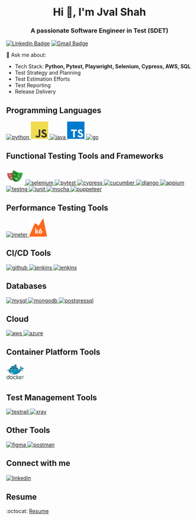 <h1 align="center">Hi 👋, I'm Jval Shah</h1>
<h3 align="center">A passionate Software Engineer in Test (SDET)</h3>

[![Linkedin Badge](https://img.shields.io/badge/-linkedin-blue?style=flat-square&logo=Linkedin&logoColor=white&link=https://www.linkedin.com/in/jvalshah/)](https://www.linkedin.com/in/jvalshah) [![Gmail Badge](https://img.shields.io/badge/-jval.n.shah@gmail.com-c14438?style=flat-square&logo=Gmail&logoColor=white&link=mailto:jval.n.shah@gmail.com)](mailto:jval.n.shah@gmail.com)

💬 Ask me about:
- Tech Stack: **Python, Pytest, Playwright, Selenium, Cypress, AWS, SQL**
- Test Strategy and Planning
- Test Estimation Efforts
- Test Reporting
- Release Delivery

## Programming Languages

<a href="https://www.python.org" target="_blank" rel="noreferrer"> <img src="https://skillicons.dev/icons?i=py" alt="python" width="48" height="48"/> </a>
<a href="https://skillicons.dev/icons?i=js" target="_blank" rel="noreferrer"> <img src="https://raw.githubusercontent.com/devicons/devicon/master/icons/javascript/javascript-original.svg" alt="javascript" width="48" height="48"/> </a>
<a href="https://www.java.com" target="_blank" rel="noreferrer"> <img src="https://skillicons.dev/icons?i=java&theme=light" alt="java" width="48" height="48"/> </a>
<a href="https://www.typescriptlang.org/" target="_blank" rel="noreferrer"> <img src="https://raw.githubusercontent.com/devicons/devicon/master/icons/typescript/typescript-original.svg" alt="typescript" width="48" height="48"/> </a>
<a href="https://golang.org" target="_blank" rel="noreferrer"> <img src="https://skillicons.dev/icons?i=go" alt="go" width="48" height="48"/> </a>

## Functional Testing Tools and Frameworks
<a href="https://playwright.dev/" target="_blank" rel="noreferrer"> <img src="https://github.com/microsoft/playwright.dev/blob/main/static/img/playwright-logo.svg" alt="playwright" width="48" height="48"/> </a>
<a href="https://www.selenium.dev/" target="_blank" rel="noreferrer"> <img src="https://raw.githubusercontent.com/SeleniumHQ/selenium/trunk/common/images/selenium_logo_mark_green.svg" alt="selenium" width="48" height="48"/> </a>
<a href="https://pytest.org/" target="_blank" rel="noreferrer"> <img src="https://github.com/pytest-dev/pytest-design/blob/master/pytest_logo/pytest_logo.svg" alt="pytest" width="48" height="48"/> </a>
<a href="https://www.cypress.io/" target="_blank" rel="noreferrer"> <img src="https://skillicons.dev/icons?i=cypress&theme=light" alt="cypress" width="48" height="48"/> </a>
<a href="https://cucumber.io/" target="_blank" rel="noreferrer"> <img src="https://cucumber.io/img/logo.svg" alt="cucumber" width="48" height="48"/> </a>
<a href="https://www.djangoproject.com/" target="_blank" rel="noreferrer"> <img src="https://avatars.githubusercontent.com/u/27804?s=48&v=4" alt="django" width="48" height="48"> </a>
<a href="https://appium.io/" target="_blank" rel="noreferrer"> <img src="https://appium.io/docs/en/latest/assets/images/appium-logo-white.png" alt="appium" width="48" height="48"> </a>
<a href="https://testng.org/" target="_blank" rel="noreferrer"> <img src="https://avatars.githubusercontent.com/u/12528662?s=48&v=4" alt="testng" width="48" height="48"> </a>
<a href="https://junit.org/" target="_blank" rel="noreferrer"> <img src="https://junit.org/junit5/assets/img/junit5-logo.png" alt="junit" width="48" height="48"> </a>
<a href="https://mochajs.org" target="_blank" rel="noreferrer"> <img src="https://mochajs.org/images/mocha-logo.svg" alt="mocha" width="48" height="48"/> </a>
<a href="https://pptr.dev/" target="_blank" rel="noreferrer"> <img src="https://www.vectorlogo.zone/logos/pptrdev/pptrdev-official.svg" alt="puppeteer" width="48" height="48"/> </a>

## Performance Testing Tools
<a href="https://jmeter.apache.org/" target="_blank" rel="noreferrer"> <img src="https://jmeter.apache.org/images/logo.svg#gh-light-mode-only" alt="jmeter" height="48"> </a>
<a href="https://grafana.com/oss/k6/" target="_blank" rel="noreferrer"> <img src="https://raw.githubusercontent.com/grafana/k6/master/assets/logo.svg" alt="k6" width="48" height="48"> </a>

## CI/CD Tools
<a href="https://github.com/" target="_blank" rel="noreferrer"> <img src="https://github.githubassets.com/assets/GitHub-Mark-ea2971cee799.png" alt="github" width="48" height="48"> </a>
<a href="https://jenkins.io/" target="_blank" rel="noreferrer"> <img src="https://www.jenkins.io/images/logos/jenkins/jenkins.svg" alt="jenkins" width="48"> </a>
<a href="https://gitlab.com/" target="_blank" rel="noreferrer"> <img src="https://skillicons.dev/icons?i=gitlab" alt="jenkins" width="48" height="48"> </a>

## Databases
<a href="https://www.mysql.com/" target="_blank" rel="noreferrer"> <img src="https://skillicons.dev/icons?i=mysql" alt="mysql" width="48" height="48"/> </a>
<a href="https://www.mongodb.com/" target="_blank" rel="noreferrer"> <img src="https://skillicons.dev/icons?i=mongodb" alt="mongodb" width="48" height="48"/> </a>
<a href="https://www.postgressql.com/" target="_blank" rel="noreferrer"> <img src="https://skillicons.dev/icons?i=postgres" alt="postgressql" width="48" height="48"/> </a>

## Cloud
<a href="https://aws.amazon.com" target="_blank" rel="noreferrer"> <img src="https://skillicons.dev/icons?i=aws&theme=light" alt="aws" width="48" height="48"/> </a>
<a href="https://azure.microsoft.com/en-in/" target="_blank" rel="noreferrer"> <img src="https://skillicons.dev/icons?i=azure" alt="azure" width="48" height="48"/> </a>

## Container Platform Tools
<a href="https://www.docker.com/" target="_blank" rel="noreferrer"> <img src="https://raw.githubusercontent.com/devicons/devicon/master/icons/docker/docker-original-wordmark.svg" alt="docker" width="48" height="48"/> </a>

## Test Management Tools
<a href="https://www.testrail.com/" target="_blank" rel="noreferrer"> <img src="https://www.testrail.com/wp-content/uploads/2022/12/TestRail_Logo_Main_01.svg" alt="testrail" width="48" height="48"/> </a>
<a href="https://www.getxray.app/" target="_blank" rel="noreferrer"> <img src="https://www.getxray.app/hubfs/Xray-Logo-Website-150x61px-24.svg" alt="xray" width="48" height="48"/> </a>

## Other Tools
<a href="https://www.figma.com/" target="_blank" rel="noreferrer"> <img src="https://www.vectorlogo.zone/logos/figma/figma-icon.svg" alt="figma" width="48" height="48"/> </a>
<a href="https://postman.com/" target="_blank" rel="noreferrer"> <img src="https://www.vectorlogo.zone/logos/getpostman/getpostman-icon.svg" alt="postman" width="48" height="48"/> </a>

## Connect with me
<a href="https://linkedin.com/in/jvalshah" target="blank"> <img align="center" src="https://skillicons.dev/icons?i=linkedin" alt="linkedin" height="30" width="40" /></a>


## Resume
:octocat: [Resume](https://drive.google.com/file/d/1fVrS91E2vBleKEGeb_8QfV2RYIF_VwVh/view?usp=drive_link)

